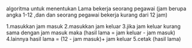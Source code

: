 algoritma untuk menentukan Lama bekerja seorang pegawai
(jam berupa angka 1-12 ,dan dan seorang pegawai bekerja kurang dari 12 jam)

1.masukkan jam masuk
2.masukkan jam keluar
3.jika jam keluar kurang sama dengan jam masuk maka (hasil lama = jam keluar - jam masuk)
4.lainnya  hasil lama = (12 - jam masuk)+ jam keluar 
5.cetak (hasil lama)


